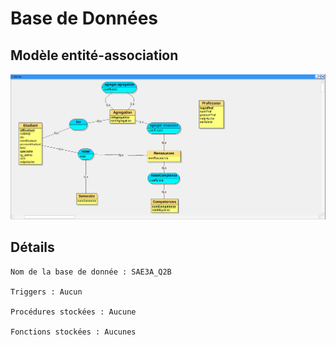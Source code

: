 # Base de Données

<h2>Modèle entité-association</h2>
<img src="/ressources/images/bdsae.png">

<h2>Détails</h2>

    Nom de la base de donnée : SAE3A_Q2B

    Triggers : Aucun

    Procédures stockées : Aucune

    Fonctions stockées : Aucunes
